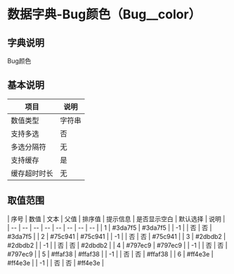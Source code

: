 # 数据字典-Bug颜色（Bug__color）
## 字典说明
Bug颜色

## 基本说明
| 项目 | 说明 |
| -- | -- |
| 数值类型 | 字符串 |
| 支持多选 | 否 |
| 多选分隔符 | 无 |
| 支持缓存 | 是 |
| 缓存超时时长 | 无 |

## 取值范围
| 序号 | 数值 | 文本 | 父值 | 排序值 | 提示信息 | 是否显示空白 | 默认选择 | 说明 |
| -- | -- | -- | -- | -- | -- | -- | -- |
| 1 | #3da7f5 | #3da7f5 |  | -1 |  | 否 | 否 | #3da7f5 |
| 2 | #75c941 | #75c941 |  | -1 |  | 否 | 否 | #75c941 |
| 3 | #2dbdb2 | #2dbdb2 |  | -1 |  | 否 | 否 | #2dbdb2 |
| 4 | #797ec9 | #797ec9 |  | -1 |  | 否 | 否 | #797ec9 |
| 5 | #ffaf38 | #ffaf38 |  | -1 |  | 否 | 否 | #ffaf38 |
| 6 | #ff4e3e | #ff4e3e |  | -1 |  | 否 | 否 | #ff4e3e |

